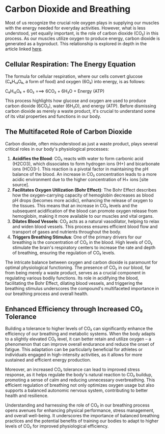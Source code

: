 # Carbon Dioxide and Breathing

Most of us recognize the crucial role oxygen plays in supplying our muscles with the energy needed for everyday activities. However, what is less understood, yet equally important, is the role of carbon dioxide (CO₂) in this process. As our muscles utilize oxygen to produce energy, carbon dioxide is generated as a byproduct. This relationship is explored in depth in the article linked [here](https://projectbreath.io/education/article1).

## Cellular Respiration: The Energy Equation

The formula for cellular respiration, where our cells convert glucose (C₆H₁₂O₆, a form of food) and oxygen (6O₂) into energy, is as follows:

C₆H₁₂O₆ + 6O₂ ===> 6CO₂ + 6H₂O + Energy (ATP)

This process highlights how glucose and oxygen are used to produce carbon dioxide (6CO₂), water (6H₂O), and energy (ATP). Before dismissing carbon dioxide as merely a waste product, it's crucial to understand some of its vital properties and functions in our body.

## The Multifaceted Role of Carbon Dioxide

Carbon dioxide, often misunderstood as just a waste product, plays several critical roles in our body's physiological processes:

1. **Acidifies the Blood**: CO₂ reacts with water to form carbonic acid (H2CO3), which dissociates to form hydrogen ions (H+) and bicarbonate ions (HCO3-). This reaction is a pivotal factor in maintaining the pH balance of the blood. An increase in CO₂ concentration leads to a more acidic environment due to the higher concentration of H+ ions [site source].
2. **Facilitates Oxygen Utilization (Bohr Effect)**: The Bohr Effect describes how the oxygen-carrying capacity of hemoglobin decreases as blood pH drops (becomes more acidic), enhancing the release of oxygen to the tissues. This means that an increase in CO₂ levels and the subsequent acidification of the blood can promote oxygen release from hemoglobin, making it more available to our muscles and vital organs.
3. **Dilates Blood Vessels**: CO₂ acts as a natural vasodilator, helping to relax and widen blood vessels. This process ensures efficient blood flow and transport of gases and nutrients throughout the body.
4. **Triggers Breathing Stimulus**: One of the primary drivers for our breathing is the concentration of CO₂ in the blood. High levels of CO₂ stimulate the brain's respiratory centers to increase the rate and depth of breathing, ensuring the regulation of CO₂ levels.

The intricate balance between oxygen and carbon dioxide is paramount for optimal physiological functioning. The presence of CO₂ in our blood, far from being merely a waste product, serves as a crucial component in regulating various bodily functions. Its role in acidifying the blood, facilitating the Bohr Effect, dilating blood vessels, and triggering the breathing stimulus underscores the compound's multifaceted importance in our breathing process and overall health.

## Enhanced Efficiency through Increased CO₂ Tolerance

Building a tolerance to higher levels of CO₂ can significantly enhance the efficiency of our breathing and metabolic systems. When the body adapts to a slightly elevated CO₂ level, it can better retain and utilize oxygen – a phenomenon that can improve overall endurance and reduce the onset of fatigue. This adaptation can be particularly beneficial for athletes or individuals engaged in high-intensity activities, as it allows for more sustained and efficient energy production.

Moreover, an increased CO₂ tolerance can lead to improved stress response, as it helps regulate the body's natural reaction to CO₂ buildup, promoting a sense of calm and reducing unnecessary overbreathing. This efficient regulation of breathing not only optimizes oxygen usage but also supports a balanced autonomic nervous system, contributing to better health and resilience.

Understanding and harnessing the role of CO₂ in our breathing process opens avenues for enhancing physical performance, stress management, and overall well-being. It underscores the importance of balanced breathing practices and the potential benefits of training our bodies to adapt to higher levels of CO₂ for improved physiological efficiency. 





